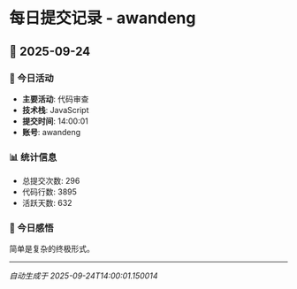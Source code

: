 # 每日提交记录 - awandeng

## 📅 2025-09-24

### 🎯 今日活动
- **主要活动**: 代码审查
- **技术栈**: JavaScript
- **提交时间**: 14:00:01
- **账号**: awandeng

### 📊 统计信息
- 总提交次数: 296
- 代码行数: 3895
- 活跃天数: 632

### 💭 今日感悟
简单是复杂的终极形式。

---
*自动生成于 2025-09-24T14:00:01.150014*
